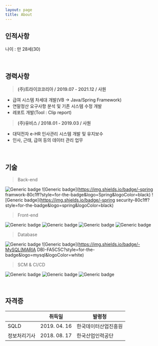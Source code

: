 ```yaml
---
layout: page
title: About
---
```

## 인적사항

나이 : 만 28세(30)



<br>

## 경력사항

> **(주)트라이코코리아 / 2019.07 - 2021.12 / 사원**

* 급여 시스템 차세대 개발(VB → Java/Spring Framework)
* 연말정산 요구사항 분석 및 기존 시스템 수정 개발
* 레포트 개발(Tool : Clip report)

> **(주)유비스 / 2018.01 - 2019.03 / 사원**

* 대덕전자 e-HR 인사관리 시스템 개발 및 유지보수
* 인사, 근태, 급여 등의 데이터 관리 업무

<br>

## 기술

> Back-end

![Generic badge](https://img.shields.io/badge/-java-80c1ff?style=for-the-badge&logo=java&logoColor=black)  ![Generic badge](https://img.shields.io/badge/-spring framwork-80c1ff?style=for-the-badge&logo=Spring&logoColor=black)  ![Generic badge](https://img.shields.io/badge/-spring security-80c1ff?style=for-the-badge&logo=spring&logoColor=black)

> Front-end

![Generic badge](https://img.shields.io/badge/-HTML-cce6ff?style=for-the-badge&logo=HTML5&logoColor=white)  ![Generic badge](https://img.shields.io/badge/-CSS-cce6ff?style=for-the-badge&logo=CSS3&logoColor=white)  ![Generic badge](https://img.shields.io/badge/-JavaScript-cce6ff?style=for-the-badge&logo=JavaScript&logoColor=white)  ![Generic badge](https://img.shields.io/badge/-jquery-cce6ff?style=for-the-badge&logo=jquery&logoColor=white)

> Database

![Generic badge](https://img.shields.io/badge/-ORACLE-FA5C5C?style=for-the-badge&logo=oracle&logoColor=white)  ![Generic badge](https://img.shields.io/badge/-MySQL(MARIA DB)-FA5C5C?style=for-the-badge&logo=mysql&logoColor=white)

> SCM & CI/CD

![Generic badge](https://img.shields.io/badge/-SVN-654FF0?style=for-the-badge&logo=svn&logoColor=white)  ![Generic badge](https://img.shields.io/badge/-GIT-654FF0?style=for-the-badge&logo=Github&logoColor=white)  ![Generic badge](https://img.shields.io/badge/-Jenkins-654FF0?style=for-the-badge&logo=Jenkins&logoColor=white)

<br>

## 자격증

|              | 취득일       | 발령청               |
| ------------ | ------------ | -------------------- |
| SQLD         | 2019. 04. 16 | 한국데이터산업진흥원 |
| 정보처리기사 | 2018. 08. 17 | 한국산업인력공단     |

